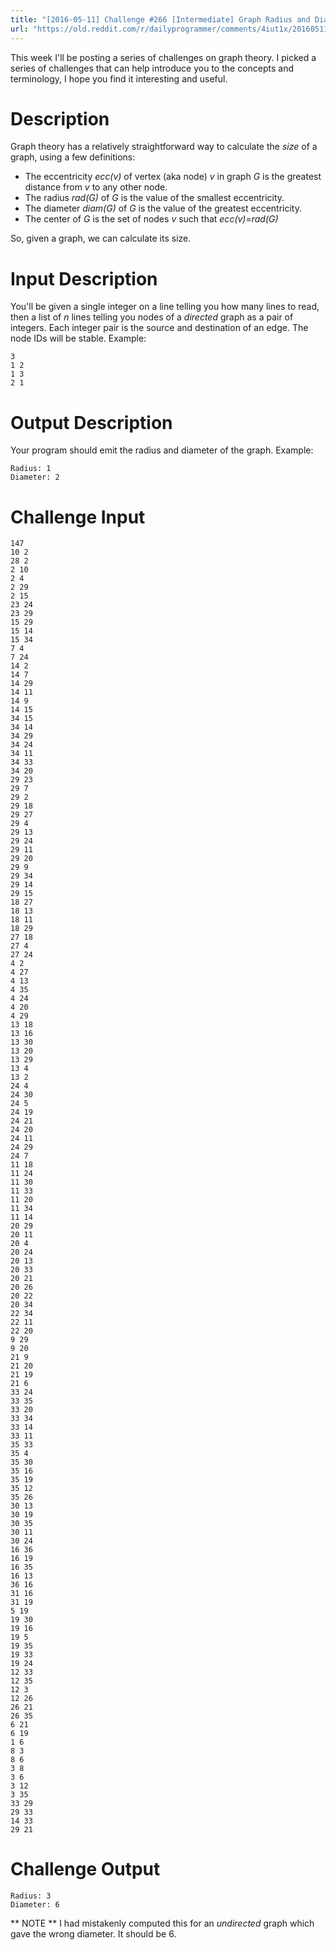 ```yaml
---
title: "[2016-05-11] Challenge #266 [Intermediate] Graph Radius and Diameter"
url: "https://old.reddit.com/r/dailyprogrammer/comments/4iut1x/20160511_challenge_266_intermediate_graph_radius/"
---
```


This week I'll be posting a series of challenges on graph theory. I picked a series of challenges that can help introduce you to the concepts and terminology, I hope you find it interesting and useful.


# Description

Graph theory has a relatively straightforward way to calculate the *size* of a graph, using a few definitions:

* The eccentricity *ecc(v)* of vertex (aka node) *v* in graph *G* is the greatest distance from *v* to any other node.
* The radius *rad(G)* of *G* is the value of the smallest eccentricity.
* The diameter *diam(G)* of *G* is the value of the greatest eccentricity.
* The center of *G* is the set of nodes *v* such that *ecc(v)*=*rad(G)*

So, given a graph, we can calculate its size.

# Input Description

You'll be given a single integer on a line telling you how many lines to read, then a list of *n* lines telling you nodes of a *directed* graph as a pair of integers. Each integer pair is the source and destination of an edge. The node IDs will be stable. Example:

    3
    1 2
    1 3
    2 1

# Output Description

Your program should emit the radius and diameter of the graph. Example:

    Radius: 1
    Diameter: 2

# Challenge Input

    147
    10 2
    28 2
    2 10
    2 4
    2 29
    2 15
    23 24
    23 29
    15 29
    15 14
    15 34
    7 4
    7 24
    14 2
    14 7
    14 29
    14 11
    14 9
    14 15
    34 15
    34 14
    34 29
    34 24
    34 11
    34 33
    34 20
    29 23
    29 7
    29 2
    29 18
    29 27
    29 4
    29 13
    29 24
    29 11
    29 20
    29 9
    29 34
    29 14
    29 15
    18 27
    18 13
    18 11
    18 29
    27 18
    27 4
    27 24
    4 2
    4 27
    4 13
    4 35
    4 24
    4 20
    4 29
    13 18
    13 16
    13 30
    13 20
    13 29
    13 4
    13 2
    24 4
    24 30
    24 5
    24 19
    24 21
    24 20
    24 11
    24 29
    24 7
    11 18
    11 24
    11 30
    11 33
    11 20
    11 34
    11 14
    20 29
    20 11
    20 4
    20 24
    20 13
    20 33
    20 21
    20 26
    20 22
    20 34
    22 34
    22 11
    22 20
    9 29
    9 20
    21 9
    21 20
    21 19
    21 6
    33 24
    33 35
    33 20
    33 34
    33 14
    33 11
    35 33
    35 4
    35 30
    35 16
    35 19
    35 12
    35 26
    30 13
    30 19
    30 35
    30 11
    30 24
    16 36
    16 19
    16 35
    16 13
    36 16
    31 16
    31 19
    5 19
    19 30
    19 16
    19 5
    19 35
    19 33
    19 24
    12 33
    12 35
    12 3
    12 26
    26 21
    26 35
    6 21
    6 19
    1 6
    8 3
    8 6
    3 8
    3 6
    3 12
    3 35
    33 29
    29 33
    14 33
    29 21

# Challenge Output

    Radius: 3
    Diameter: 6

** NOTE ** I had mistakenly computed this for an _undirected_ graph which gave the wrong diameter. It should be 6. 